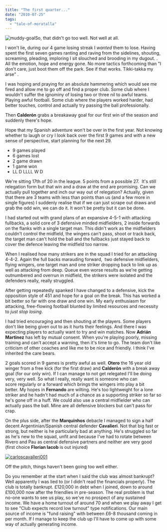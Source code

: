 ```yaml
---
title: "The first quarter..."
date: "2010-07-25"
tags: 
  - "tale-of-moratalla"
---
```


![](/assets/img/muddy-goal.png "muddy-goal")So, that didn't go too well. Not well at all.

I won't lie, during our 4 game losing streak I _wanted_ them to lose. Having spent the first seven games ranting and raving from the sidelines, shouting, screaming, pleading, imploring I sit slouched and brooding in my dugout. . All the emotion, hope and energy gone. No more tactics forthcoming than "I don't care, just boot them off the park. See if that works. Tikki-takka my arse" .

I was hoping and praying for an absolute hammering which would see me fired and allow me to go off and find a proper club. Some club where I wouldn't suffer the ignominy of losing two or three nil to awful teams. Playing awful football. Some club where the players worked harder, had better touches, control and actually try passing the ball professionally.

Then **Calderón** grabs a breakaway goal for our first win of the season and suddenly there's hope.

Hope that my Spanish adventure won't be over in the first year. Not knowing whether to laugh or cry I look back over the first 9 games and with a new sense of perspective, start planning for the next 29.

- 9 games played
- 6 games lost
- 2 game drawn
- 1 game won
- LL D LLLL W D

We're sitting 17th of 20 in the league. 5 points from a possible 27.  It's still relegation form but that win and a draw at the end are promising. Can we actually pull together and inch our way out of relegation? Actually, given that there are 3 teams with less than points than us (and a few more in single figures) I suddenly realise that if we can just scrape out draws and grab the odd win, we can do it. It won't be pretty but it can be done.

I had started out with grand plans of an expansive 4-5-1 with attacking fullbacks, a solid core of 3 defensive minded midfielders, 2 inside forwards on the flanks with a single target man. This didn't work as the midfielders couldn't control the midfield, the wingers can't pass, shoot or track back, the target man can't hold the ball and the fullbacks just stayed back to cover the defence leaving the midfield too narrow.

When I realised how many strikers are in the squad I tried for an attacking 4-4-2. Again the full backs marauding forward,  two defensive midfielders, flying wingers, one target man and one striker dropping back to link up as well as attacking from deep. Queue even worse results as we're getting outnumbered and overrun in midfield, the strikers were isolated and the defenders really, really struggled.

After getting repeatedly spanked I have changed to a defensive, kick the opposition style of 451 and hope for a goal on the break. This has worked a bit better so far with one draw and one win. My early enthusiasm for attacking, free-flowing football blunted by limited resources and necessity to _just stop losing_.

I had tried encouraging and then shouting at the players. Some players don't like being given out to as it hurts their feelings. And there I was expecting players to actually want to try and win matches. Now **Adrián Martinez** has left by mutual consent. When you're playing poorly, missing training and can't accept a warning, then it's time to go. The team don't like criticism of other coaches and like me to be nice and friendly. I think I've inherited the care bears.

2 goals scored in 9 games is pretty awful as well. **Otero** the 16 year old winger from a free kick (for the first draw) and **Calderón** with a break away goal (for our only win). If I can manage to not get relegated I'll be doing very, very well. So what I really, really want is someone who can score regularly or a forward which brings the wingers into play a bit better. My hopes in **Fernando** are wilting. He's too lightweight for a lone striker and he hadn't had much of a chance as a supporting striker so far so he's gone off in a huff. We could also use a central midfielder who can actually pass the ball. Mine are all defensive blockers but can't pass for crap.

On the plus side, after the **Marquinhos** debacle I managed to sign a half decent Argentinian/Spanish central defender **Cavalieri**. Not that big fast or strong, but neither is he particularly bad at anything. He's struggled so far as he's new to the squad, unfit and because I've had to rotate between Rivero and Pau as central defensive partners and neither are very good (first choice **Florian Iacob** is out injured)

[![](/assets/img/carloscavalleri001-300x80.png "carloscavalleri001")](http://spurious-logic.net/wp-content/uploads/2010/07/carloscavalleri001.png)

Off the pitch, things haven't been going too well either.

Do you remember at the start when I said the club was almost bankrupt? Well apparently I was lied to (or I didn't read the financials properly). The club is totally bankrupt. £120,000 in debt when I joined, down to around £100,000 now after the friendlies in pre-season. The real problem is that no-one wants to see us play, so we've no prospect of any sustained income. We have a home turnout of around 70 and when we play away I get to see "Club expects record low turnout" type notifications. Our main source of income is "fund raising" with between £6-8 thousand coming in per month. If I manage to keep the club up I'll have to come up with some way of actually generating income.
